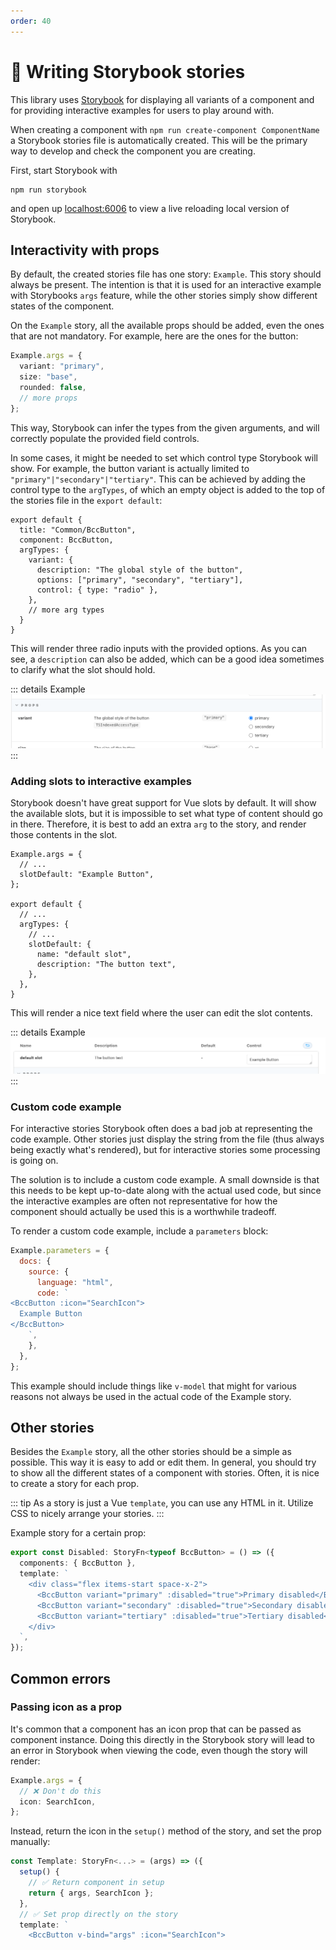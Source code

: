 ```yaml
---
order: 40
---
```


# 📄 Writing Storybook stories
This library uses [Storybook](https://storybook.js.org) for displaying all variants of a component and for providing interactive examples for users to play around with.

When creating a component with `npm run create-component ComponentName` a Storybook stories file is automatically created. This will be the primary way to develop and check the component you are creating.

First, start Storybook with
```
npm run storybook
```
and open up [localhost:6006](http://localhost:6006) to view a live reloading local version of Storybook.

## Interactivity with props
By default, the created stories file has one story: `Example`. This story should always be present. The intention is that it is used for an interactive example with Storybooks `args` feature, while the other stories simply show different states of the component.

On the `Example` story, all the available props should be added, even the ones that are not mandatory. For example, here are the ones for the button:
```ts
Example.args = {
  variant: "primary",
  size: "base",
  rounded: false,
  // more props
};
```

This way, Storybook can infer the types from the given arguments, and will correctly populate the provided field controls.

In some cases, it might be needed to set which control type Storybook will show. For example, the button variant is actually limited to `"primary"|"secondary"|"tertiary"`. This can be achieved by adding the control type to the `argTypes`, of which an empty object is added to the top of the stories file in the `export default`:

```ts{5-9}
export default {
  title: "Common/BccButton",
  component: BccButton,
  argTypes: {
    variant: {
      description: "The global style of the button",
      options: ["primary", "secondary", "tertiary"],
      control: { type: "radio" },
    },
    // more arg types
  }
}
```

This will render three radio inputs with the provided options. As you can see, a `description` can also be added, which can be a good idea sometimes to clarify what the slot should hold.

::: details Example
![](./contributing/storybook-custom-control.png)
:::

### Adding slots to interactive examples
Storybook doesn't have great support for Vue slots by default. It will show the available slots, but it is impossible to set what type of content should go in there. Therefore, it is best to add an extra `arg` to the story, and render those contents in the slot.

```ts{3,10-13}
Example.args = {
  // ...
  slotDefault: "Example Button",
};

export default {
  // ...
  argTypes: {
    // ...
    slotDefault: {
      name: "default slot",
      description: "The button text",
    },
  },
}
```

This will render a nice text field where the user can edit the slot contents.

::: details Example
![](./contributing/storybook-slot.png)
:::

### Custom code example
For interactive stories Storybook often does a bad job at representing the code example. Other stories just display the string from the file (thus always being exactly what's rendered), but for interactive stories some processing is going on.

The solution is to include a custom code example. A small downside is that this needs to be kept up-to-date along with the actual used code, but since the interactive examples are often not representative for how the component should actually be used this is a worthwhile tradeoff.

To render a custom code example, include a `parameters` block:

```js
Example.parameters = {
  docs: {
    source: {
      language: "html",
      code: `
<BccButton :icon="SearchIcon">
  Example Button
</BccButton>
    `,
    },
  },
};
```

This example should include things like `v-model` that might for various reasons not always be used in the actual code of the Example story.

## Other stories
Besides the `Example` story, all the other stories should be a simple as possible. This way it is easy to add or edit them. In general, you should try to show all the different states of a component with stories. Often, it is nice to create a story for each prop.

::: tip
As a story is just a Vue `template`, you can use any HTML in it. Utilize CSS to nicely arrange your stories.
:::

Example story for a certain prop:
```ts
export const Disabled: StoryFn<typeof BccButton> = () => ({
  components: { BccButton },
  template: `
    <div class="flex items-start space-x-2">
      <BccButton variant="primary" :disabled="true">Primary disabled</BccButton>
      <BccButton variant="secondary" :disabled="true">Secondary disabled</BccButton>
      <BccButton variant="tertiary" :disabled="true">Tertiary disabled</BccButton>
    </div>
  `,
});
```

## Common errors
### Passing icon as a prop
It's common that a component has an icon prop that can be passed as component instance. Doing this directly in the Storybook story will lead to an error in Storybook when viewing the code, even though the story will render:
```ts
Example.args = {
  // ❌ Don't do this
  icon: SearchIcon,
};
```

Instead, return the icon in the `setup()` method of the story, and set the prop manually:

```ts
const Template: StoryFn<...> = (args) => ({
  setup() {
    // ✅ Return component in setup
    return { args, SearchIcon };
  },
  // ✅ Set prop directly on the story
  template: `
    <BccButton v-bind="args" :icon="SearchIcon">
```
